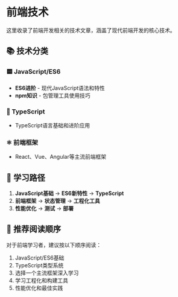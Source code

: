 # 前端技术

这里收录了前端开发相关的技术文章，涵盖了现代前端开发的核心技术。

## 📚 技术分类

### 🟨 JavaScript/ES6
- **ES6进阶** - 现代JavaScript语法和特性
- **npm知识** - 包管理工具使用技巧

### 🔷 TypeScript
- TypeScript语言基础和进阶应用

### ⚛️ 前端框架
- React、Vue、Angular等主流前端框架

## 🎯 学习路径

1. **JavaScript基础** → **ES6新特性** → **TypeScript**
2. **前端框架** → **状态管理** → **工程化工具**
3. **性能优化** → **测试** → **部署**

## 📖 推荐阅读顺序

对于前端学习者，建议按以下顺序阅读：
1. JavaScript/ES6基础
2. TypeScript类型系统
3. 选择一个主流框架深入学习
4. 学习工程化和构建工具
5. 性能优化和最佳实践
